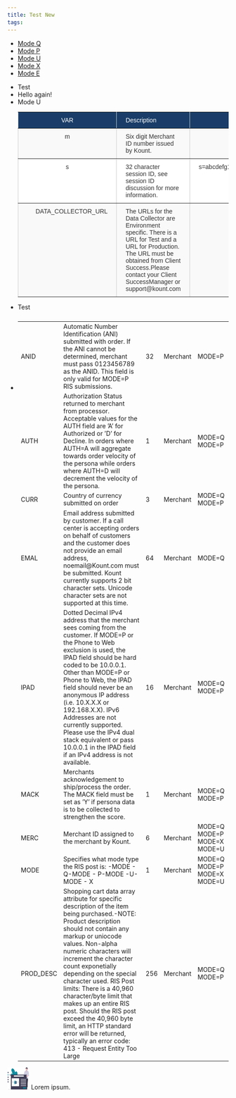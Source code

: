 ```yaml
---
title: Test New
tags:
---
```


<ul class="uk-tab uk-flex-center" uk-switcher>
    <li><a href="#">Mode Q</a></li>
    <li><a href="#">Mode P</a></li>
    <li><a href="#">Mode U</a></li>
    <li><a href="#">Mode X</a></li>
    <li><a href="#">Mode E</a></li>
</ul>

<ul class="uk-switcher uk-text-center uk-text-large uk-margin">
    <li>Test</li>
    <li>Hello again!</li>
    <li>Mode U<table style="border-collapse:collapse;border-spacing:0;border-color:#ccc" class="tg"><tr><th style="font-family:Arial, sans-serif;font-size:14px;font-weight:normal;padding:10px 20px;border-style:solid;border-width:1px;overflow:hidden;word-break:normal;border-color:inherit;color:#ffffff;background-color:#193d68;text-align:center;vertical-align:top">﻿VAR</th><th style="font-family:Arial, sans-serif;font-size:14px;font-weight:normal;padding:10px 20px;border-style:solid;border-width:1px;overflow:hidden;word-break:normal;border-color:inherit;color:#ffffff;background-color:#193d68;text-align:left;vertical-align:top">Description</th><th style="font-family:Arial, sans-serif;font-size:14px;font-weight:normal;padding:10px 20px;border-style:solid;border-width:1px;overflow:hidden;word-break:normal;border-color:inherit;color:#ffffff;background-color:#193d68;text-align:center;vertical-align:top">Sample</th></tr><tr><td style="font-family:Arial, sans-serif;font-size:14px;padding:10px 20px;border-style:solid;border-width:1px;overflow:hidden;word-break:normal;border-color:inherit;color:#333;background-color:#f9f9f9;text-align:center;vertical-align:top">m</td><td style="font-family:Arial, sans-serif;font-size:14px;padding:10px 20px;border-style:solid;border-width:1px;overflow:hidden;word-break:normal;border-color:inherit;color:#333;background-color:#f9f9f9;text-align:left;vertical-align:top">Six digit Merchant ID number issued by Kount.</td><td style="font-family:Arial, sans-serif;font-size:14px;padding:10px 20px;border-style:solid;border-width:1px;overflow:hidden;word-break:normal;border-color:inherit;color:#333;background-color:#f9f9f9;text-align:center;vertical-align:top">m=123456</td></tr><tr><td style="font-family:Arial, sans-serif;font-size:14px;padding:10px 20px;border-style:solid;border-width:1px;overflow:hidden;word-break:normal;border-color:inherit;color:#333;background-color:#fff;text-align:center;vertical-align:top">s</td><td style="font-family:Arial, sans-serif;font-size:14px;padding:10px 20px;border-style:solid;border-width:1px;overflow:hidden;word-break:normal;border-color:inherit;color:#333;background-color:#fff;text-align:left;vertical-align:top">32 character session ID, see session ID discussion for more information.</td><td style="font-family:Arial, sans-serif;font-size:14px;padding:10px 20px;border-style:solid;border-width:1px;overflow:hidden;word-break:normal;border-color:inherit;color:#333;background-color:#fff;text-align:center;vertical-align:top">s=abcdefg12345abababab123456789012&nbsp;&nbsp;&nbsp;&nbsp;&nbsp;</td></tr><tr><td style="font-family:Arial, sans-serif;font-size:14px;padding:10px 20px;border-style:solid;border-width:1px;overflow:hidden;word-break:normal;border-color:inherit;color:#333;background-color:#f9f9f9;text-align:center;vertical-align:top">&nbsp;&nbsp;&nbsp;&nbsp;&nbsp;DATA_COLLECTOR_URL</td><td style="font-family:Arial, sans-serif;font-size:14px;padding:10px 20px;border-style:solid;border-width:1px;overflow:hidden;word-break:normal;border-color:inherit;color:#333;background-color:#f9f9f9;text-align:left;vertical-align:top">The URLs for the Data Collector are Environment specific. There is a URL for Test and a URL for Production. The URL must be obtained from Client Success.Please contact your Client SuccessManager or support@kount.com</td><td style="font-family:Arial, sans-serif;font-size:14px;padding:10px 20px;border-style:solid;border-width:1px;overflow:hidden;word-break:normal;border-color:inherit;color:#333;background-color:#f9f9f9;text-align:center;vertical-align:top"></td></tr></table></li>
     <li>Test</li>
     <li><table class="wdn_responsive_table flush-left"  id="t284208">
<caption></caption>
<tbody>
      <tr>
            <td colspan="1" id="t284208_row_0col_0">ANID</td>
            <td colspan="1" id="t284208_row_0col_1">Automatic Number Identification (ANI) submitted with order. If the ANI cannot be determined, merchant must pass 0123456789 as the ANID. This field is only valid for MODE=P RIS submissions.</td>
            <td colspan="1" id="t284208_row_0col_2">32</td>
            <td colspan="1" id="t284208_row_0col_3">Merchant</td>
            <td colspan="1" id="t284208_row_0col_4">MODE=P</td>
       </tr>
      <tr>
            <td colspan="1" id="t284208_row_1col_0">AUTH</td>
            <td colspan="1" id="t284208_row_1col_1">Authorization Status returned to merchant from processor. Acceptable values for the AUTH field are ’A’ for Authorized or ’D’ for Decline. In orders where AUTH=A will aggregate towards order velocity of the persona while orders where AUTH=D will decrement the velocity of the persona.</td>
            <td colspan="1" id="t284208_row_1col_2">1</td>
            <td colspan="1" id="t284208_row_1col_3">Merchant</td>
            <td colspan="1" id="t284208_row_1col_4">MODE=Q MODE=P</td>
       </tr>
      <tr>
            <td colspan="1" id="t284208_row_2col_0">CURR</td>
            <td colspan="1" id="t284208_row_2col_1">Country of currency submitted on order</td>
            <td colspan="1" id="t284208_row_2col_2">3</td>
            <td colspan="1" id="t284208_row_2col_3">Merchant</td>
            <td colspan="1" id="t284208_row_2col_4">MODE=Q MODE=P</td>
       </tr>
      <tr>
            <td colspan="1" id="t284208_row_3col_0">EMAL</td>
            <td colspan="1" id="t284208_row_3col_1">Email address submitted by customer. If a call center is accepting orders on behalf of customers and the customer does not provide an email address, noemail@Kount.com must be submitted. Kount currently supports 2 bit character sets. Unicode character sets are not supported at this time.</td>
            <td colspan="1" id="t284208_row_3col_2">64</td>
            <td colspan="1" id="t284208_row_3col_3">Merchant</td>
            <td colspan="1" id="t284208_row_3col_4">MODE=Q</td>
       </tr>
      <tr>
            <td colspan="1" id="t284208_row_4col_0">IPAD</td>
            <td colspan="1" id="t284208_row_4col_1">Dotted Decimal IPv4 address that the merchant sees coming from the customer. If MODE=P or the Phone to Web exclusion is used, the IPAD field should be hard coded to be 10.0.0.1. Other than MODE=P or Phone to Web, the IPAD field should never be an anonymous IP address (i.e. 10.X.X.X or 192.168.X.X). IPv6 Addresses are not currently supported. Please use the IPv4 dual stack equivalent or pass 10.0.0.1 in the IPAD field if an IPv4 address is not available.</td>
            <td colspan="1" id="t284208_row_4col_2">16</td>
            <td colspan="1" id="t284208_row_4col_3">Merchant</td>
            <td colspan="1" id="t284208_row_4col_4">MODE=Q MODE=P</td>
       </tr>
      <tr>
            <td colspan="1" id="t284208_row_5col_0">MACK</td>
            <td colspan="1" id="t284208_row_5col_1">Merchants acknowledgement to ship/process the order. The MACK field must be set as ’Y’ if persona data is to be collected to strengthen the score.</td>
            <td colspan="1" id="t284208_row_5col_2">1</td>
            <td colspan="1" id="t284208_row_5col_3">Merchant</td>
            <td colspan="1" id="t284208_row_5col_4">MODE=Q MODE=P</td>
       </tr>
      <tr>
            <td colspan="1" id="t284208_row_6col_0">MERC</td>
            <td colspan="1" id="t284208_row_6col_1">Merchant ID assigned to the merchant by Kount.</td>
            <td colspan="1" id="t284208_row_6col_2">6</td>
            <td colspan="1" id="t284208_row_6col_3">Merchant</td>
            <td colspan="1" id="t284208_row_6col_4">MODE=Q MODE=P MODE=X MODE=U</td>
       </tr>
      <tr>
            <td colspan="1" id="t284208_row_7col_0">MODE</td>
            <td colspan="1" id="t284208_row_7col_1">Specifies what mode type the RIS post is: -MODE - Q-MODE - P-MODE -U-MODE - X</td>
            <td colspan="1" id="t284208_row_7col_2">1</td>
            <td colspan="1" id="t284208_row_7col_3">Merchant</td>
            <td colspan="1" id="t284208_row_7col_4">MODE=Q MODE=P MODE=X MODE=U</td>
       </tr>
      <tr>
            <td colspan="1" id="t284208_row_8col_0">PROD_DESC</td>
            <td colspan="1" id="t284208_row_8col_1">Shopping cart data array attribute for specific description of the item being purchased.-NOTE: Product description should not contain any markup or uniocode values. Non-alpha numeric characters will increment the character count exponetially depending on the special character used. RIS Post limits: There is a 40,960 character/byte limit that makes up an entire RIS post. Should the RIS post exceed the 40,960 byte limit, an HTTP standard error will be returned, typically an error code: 413 - Request Entity Too Large</td>
            <td colspan="1" id="t284208_row_8col_2">256</td>
            <td colspan="1" id="t284208_row_8col_3">Merchant</td>
            <td colspan="1" id="t284208_row_8col_4">MODE=Q MODE=P</td>
       </tr>
</tbody>
</table></li>
</ul>


<div>
        <img src="/uploads/kountdocsheroimagebranded.svg" width="50" height="50">
        <span class="uk-text-top">Lorem ipsum.</span>
    </div>
